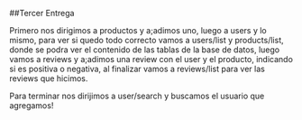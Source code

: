 ##Tercer Entrega

Primero nos dirigimos a productos y a;adimos uno, luego a users y lo mismo, para ver si quedo todo correcto vamos a users/list y products/list, donde se podra ver el contenido de las tablas de la base de datos, luego vamos a reviews y a;adimos una review con el user y el producto, indicando si es positiva o negativa, al finalizar vamos a reviews/list para ver las reviews que hicimos.

Para terminar nos dirijimos a user/search y buscamos el usuario que agregamos!